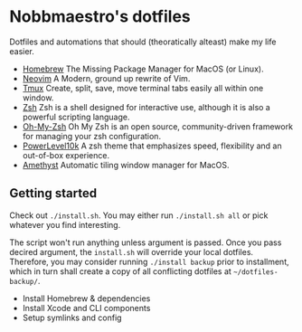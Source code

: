 # Nobbmaestro's dotfiles

Dotfiles and automations that should (theoratically alteast) make my life easier.

- [Homebrew](https://github.com/Homebrew/brew) The Missing Package Manager for MacOS (or Linux).
- [Neovim](https://github.com/neovim/neovim) A Modern, ground up rewrite of Vim.
- [Tmux](https://github.com/tmux/tmux) Create, split, save, move terminal tabs easily all within one window.
- [Zsh](https://www.zsh.org) Zsh is a shell designed for interactive use, although it is also a powerful scripting language.
- [Oh-My-Zsh](https://www.zsh.org) Oh My Zsh is an open source, community-driven framework for managing your zsh configuration.
- [PowerLevel10k](https://github.com/romkatv/powerlevel10k) A zsh theme that emphasizes speed, flexibility and an out-of-box experience.
- [Amethyst](https://github.com/ianyh/Amethyst) Automatic tiling window manager for MacOS.

## Getting started

Check out `./install.sh`. You may either run `./install.sh all` or pick whatever you find interesting.

The script won't run anything unless argument is passed. Once you pass decired argument, the `install.sh` will override your local dotfiles.
Therefore, you may consider running `./install backup` prior to installment, which in turn shall create a copy of all conflicting dotfiles at `~/dotfiles-backup/`.

- Install Homebrew & dependencies
- Install Xcode and CLI components
- Setup symlinks and config
